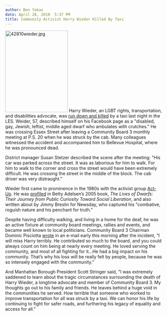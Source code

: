```yaml
---
author: Ben Yakas
date: April 28, 2010  5:37 PM
title: Community Activist Harry Wieder Killed By Taxi
---
```


<p><span class="mt-enclosure mt-enclosure-image" style="display: inline;"> <img alt="42810wieder.jpg" src="https://web.archive.org/web/20130301091625im_/http://gothamist.com/attachments/byakas/42810wieder.jpg" width="200" height="261" class="image-left"> </span>Harry Wieder, an LGBT rights, transportation, and disabilities advocate, was <a href="https://web.archive.org/web/20130301091625/http://www.thelodownny.com/leslog/2010/04/community-activist-harry-wieder-killed-in-traffic-accident.html#more-9992">run down and killed</a> by a taxi last night in the LES. Weider, 57, described himself on his Facebook page as a &quot;disabled, gay, Jewish, leftist, middle aged dwarf who ambulates with crutches.&quot; He was crossing Essex Street after leaving a Community Board 3 monthly meeting at P.S. 20 when he was struck by the cab. Many colleagues witnessed the accident and accompanied him to Bellevue Hospital, where he was pronounced dead. </p>

<p>District manager Susan Stetzer described the scene after the meeting: &quot;His car was parked across the street. It was as laborious for him to walk. For him to walk to the corner and cross the street would have been extremely difficult. He was crossing the street in the middle of the block. The cab driver was very distraught.&quot; </p>

<p>Wieder first came to prominence in the 1980s with the activist group <a href="https://web.archive.org/web/20130301091625/http://www.actupny.org/">Act-Up</a>. He was <a href="https://web.archive.org/web/20130301091625/http://books.google.com/books?id=Ym5x3mq2p7EC&amp;pg=PR24&amp;lpg=PR24&amp;dq=%22harry+wieder%22+lives+of+the+dwarfs&amp;source=bl&amp;ots=8YctnYjUQ-&amp;sig=gp-SY3qX-oUK_WAani9FZOvo_0o&amp;hl=en&amp;ei=Pk_YS-uOCIWdlgf-ocyPBA&amp;sa=X&amp;oi=book_result&amp;ct=result&amp;resnum=1&amp;ved=0CBAQ6AEwAA#v=onepage&amp;q=wieder&amp;f=false">profiled</a> in Betty Adelsen&#x2019;s 2005 book, <em>The Lives of Dwarfs: Their Journey from Public Curiosity Toward Social Liberation</em>, and also written about by Jimmy Breslin for Newsday, who captured his &quot;combative, roguish nature and his penchant for truth.&#x201D;</p>

<p>Despite having difficulty walking, and living in a home for the deaf, he was an active fixture at community board meetings, rallies and events, and became well known to local politicians. Community Board 3 Chairman Dominic Pisciotta <a href="https://web.archive.org/web/20130301091625/http://dnainfo.com/20100428/manhattan/community-advocate-harry-wieder-struck-killed-by-cab-on-essex-st">wrote</a> in an e-mail early this morning after the incident, &#x201C;I will miss Harry terribly. He contributed so much to the board, and you could always count on him being at nearly every meeting. He loved serving the community, and most of all fighting for it...He had a big impact on his community. That&#x2019;s why his loss will be really felt by people, because he was so intensely engaged with the community.&#x201D; </p>

<p>And Manhattan Borough President Scott Stringer said, &quot;I was extremely saddened to learn about the tragic circumstances surrounding the death of Harry Wieder, a longtime advocate and member of Community Board 3. My thoughts go out to his family and friends. He leaves behind a huge void in the communities he served. How terrible that someone who worked to improve transportation for all was struck by a taxi. We can honor his life by continuing to fight for safer roads, and furthering his legacy of equality and access for all.&quot;</p>